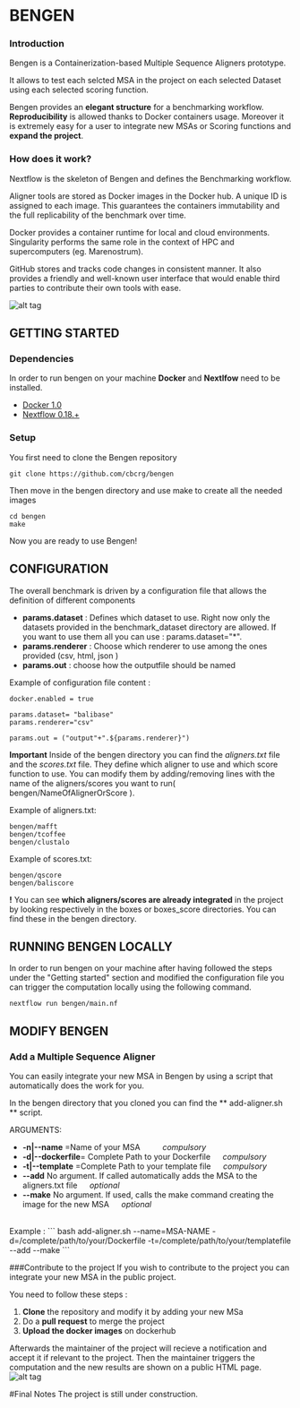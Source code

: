 # BENGEN

### Introduction

Bengen is a Containerization-based Multiple Sequence Aligners prototype.

It allows to test each selcted MSA in the project on each selected Dataset using each selected scoring function. 

Bengen provides an **elegant structure** for a benchmarking workflow. **Reproducibility** is allowed thanks to Docker containers usage. Moreover it is extremely easy for a user to integrate new MSAs or Scoring functions and **expand the project**.

### How does it work?

Nextflow is the skeleton of Bengen and defines the Benchmarking workflow.

Aligner tools are stored as Docker images in the Docker hub. A unique ID is assigned to each image. This guarantees the containers immutability and the full replicability of the benchmark over time.  

Docker provides a container runtime for local and cloud environments. Singularity performs the same role in the context of HPC and supercomputers (eg. Marenostrum).

GitHub stores and tracks code changes in consistent manner. It also provides a friendly and well-known user interface that would enable third parties to contribute their own tools with ease. <br> 


![alt tag](https://github.com/luisas/prova/blob/master/bengen_img01.png)

## GETTING STARTED

### Dependencies 
In order to run bengen on your machine **Docker** and **Nextlfow** need to be installed.

* [Docker 1.0](http://www.docker.com) 
* [Nextflow 0.18.+](http://www.nextflow.io)

### Setup 

You first need to clone the Bengen repository 
```
git clone https://github.com/cbcrg/bengen
```

Then move in the bengen directory and use make to create all the needed images
```
cd bengen
make
```

Now you are ready to use Bengen!

## CONFIGURATION 
The overall benchmark is driven by a configuration file that allows the definition of different components 

* **params.dataset** : Defines which dataset to use. Right now only the datasets provided in the benchmark_dataset directory are allowed. If you want to use them all you can use : params.dataset="*".
* **params.renderer** : Choose which renderer to use among the ones provided (csv, html, json ) 
* **params.out** : choose how the outputfile should be named 

Example of configuration file content : 
```
docker.enabled = true

params.dataset= "balibase"
params.renderer="csv"

params.out = ("output"+".${params.renderer}")
```
**Important** 
Inside of the bengen directory you can find the _aligners.txt_ file and the _scores.txt_ file.
They define which aligner to use and which score function to use.
You can modify them by adding/removing lines with the name of the aligners/scores you want to run( bengen/NameOfAlignerOrScore ).

Example of aligners.txt:
```
bengen/mafft
bengen/tcoffee
bengen/clustalo
```
Example of scores.txt: 

```
bengen/qscore
bengen/baliscore
```

**!**    You can see **which aligners/scores are already integrated** in the project by looking respectively in the boxes or boxes_score directories. You can find these in the bengen directory.


## RUNNING BENGEN LOCALLY 

In order to run bengen on your machine after having followed the steps under the "Getting started" section and modified the configuration file you can trigger the computation locally using the following command.

```
nextflow run bengen/main.nf
```


## MODIFY BENGEN 

### Add a Multiple Sequence Aligner 

You can easily integrate your new MSA in Bengen by using a script that automatically does the work for you.

In the bengen directory that you cloned you can find the ** add-aligner.sh **  script. 



ARGUMENTS: 
 * **-n|--name** =Name of your MSA  &emsp; &emsp; _compulsory_<br>
 * **-d|--dockerfile**= Complete Path to your Dockerfile &ensp;&ensp;  _compulsory_<br>
 * **-t|--template** =Complete Path to your template file &ensp;&ensp; _compulsory_ <br>
 * **--add** No argument. If called automatically adds the MSA to the aligners.txt file &ensp;&ensp; _optional_<br>
 * **--make** No argument. If used, calls the make command creating the image for the new MSA &ensp;&ensp; _optional_<br>

<br>
Example : 
```
bash add-aligner.sh --name=MSA-NAME -d=/complete/path/to/your/Dockerfile -t=/complete/path/to/your/templatefile --add --make
```

###Contribute to the project
If you wish to contribute to the project you can integrate your new MSA in the public project.

You need to follow these steps : 

1. **Clone** the repository and modify it by adding your new MSa
2. Do a **pull request** to merge the project
3. **Upload the docker images** on dockerhub 

Afterwards the maintainer of the project will recieve a notification and accept it if relevant to the project. Then the maintainer triggers the computation and the new results are shown on a public HTML page.
<br>
![alt tag](https://github.com/luisas/prova/blob/master/Bengen2.0.png)

#Final Notes
The project is still under construction.
